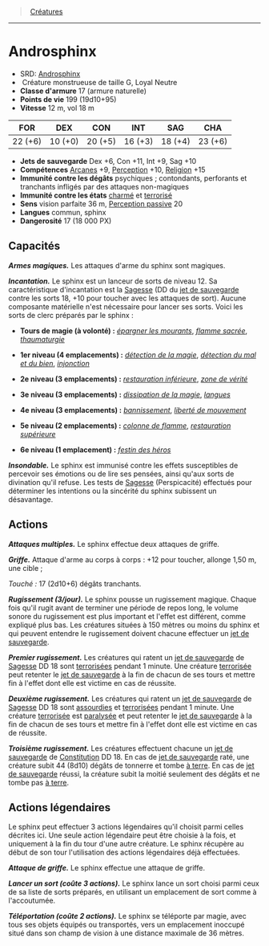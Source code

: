 ﻿---
!MonsterHD
Type: Créature monstrueuse
Size: G
Alignment: Loyal Neutre
ArmorClass: 17 (armure naturelle)
HitPoints: 199 (19d10+95)
Speed: 12 m, vol 18 m
Strength: 22 (+6)
Dexterity: 10 (+0)
Constitution: 20 (+5)
Intelligence: 16 (+3)
Wisdom: 18 (+4)
Charisma: 23 (+6)
SavingThrows: Dex +6, Con +11, Int +9, Sag +10
Skills: '[Arcanes](hd_abilities_intelligence_arcanes.md) +9, [Perception](hd_abilities_wisdom_perception.md) +10, [Religion](hd_abilities_intelligence_religion.md) +15'
DamageImmunities: psychiques ; contondants, perforants et tranchants infligés par des attaques non-magiques
ConditionImmunities: '[charmé](hd_conditions_charme.md) et [terrorisé](hd_conditions_terrorise.md)'
Senses: vision parfaite 36 m, [Perception passive](hd_abilities_dexterity_perception_passive.md) 20
Languages: commun, sphinx
Challenge: 17 (18 000 PX)
Id: monsters_hd.md#androsphinx
ParentLink: monsters_hd.md#créatures
Name: Androsphinx
ParentName: Créatures
NameLevel: 1
AltName: '[Androsphinx](srd_monsters_androsphinx.md)'
Attributes: {}
---
> [Créatures](hd_monsters.md)

---

# Androsphinx

- SRD: [Androsphinx](srd_monsters_androsphinx.md)
-  Créature monstrueuse de taille G, Loyal Neutre
- **Classe d'armure** 17 (armure naturelle)
- **Points de vie** 199 (19d10+95)
- **Vitesse** 12 m, vol 18 m

|FOR|DEX|CON|INT|SAG|CHA|
|---|---|---|---|---|---|
|22 (+6)|10 (+0)|20 (+5)|16 (+3)|18 (+4)|23 (+6)|

- **Jets de sauvegarde** Dex +6, Con +11, Int +9, Sag +10
- **Compétences** [Arcanes](hd_abilities_intelligence_arcanes.md) +9, [Perception](hd_abilities_wisdom_perception.md) +10, [Religion](hd_abilities_intelligence_religion.md) +15
- **Immunité contre les dégâts** psychiques ; contondants, perforants et tranchants infligés par des attaques non-magiques
- **Immunité contre les états** [charmé](hd_conditions_charme.md) et [terrorisé](hd_conditions_terrorise.md)
- **Sens** vision parfaite 36 m, [Perception passive](hd_abilities_dexterity_perception_passive.md) 20
- **Langues** commun, sphinx
- **Dangerosité** 17 (18 000 PX)

## Capacités

**_Armes magiques._** Les attaques d'arme du sphinx sont magiques.

**_Incantation._** Le sphinx est un lanceur de sorts de niveau 12. Sa caractéristique d'incantation est la [Sagesse](hd_abilities_wisdom.md) (DD du [jet de sauvegarde](hd_abilities_jets_de_sauvegarde.md) contre les sorts 18, +10 pour toucher avec les attaques de sort). Aucune composante matérielle n'est nécessaire pour lancer ses sorts. Voici les sorts de clerc préparés par le sphinx :

* **Tours de magie (à volonté) :** _[épargner les mourants](hd_spells_epargner_les_mourants.md)_, _[flamme sacrée](hd_spells_flamme_sacree.md)_, _[thaumaturgie](hd_spells_thaumaturgie.md)_

* **1er niveau (4 emplacements) :** _[détection de la magie](hd_spells_detection_de_la_magie.md)_, _[détection du mal et du bien](hd_spells_detection_du_mal_et_du_bien.md)_, _[injonction](hd_spells_injonction.md)_

* **2e niveau (3 emplacements) :** _[restauration inférieure](hd_spells_restauration_inferieure.md)_, _[zone de vérité](hd_spells_zone_de_verite.md)_

* **3e niveau (3 emplacements) :** _[dissipation de la magie](hd_spells_dissipation_de_la_magie.md)_, _[langues](hd_spells_langues.md)_

* **4e niveau (3 emplacements) :** _[bannissement](hd_spells_bannissement.md)_, _[liberté de mouvement](hd_spells_liberte_de_mouvement.md)_

* **5e niveau (2 emplacements) :** _[colonne de flamme](hd_spells_colonne_de_flamme.md)_, _[restauration supérieure](hd_spells_restauration_superieure.md)_

* **6e niveau (1 emplacement) :** _[festin des héros](hd_spells_festin_des_heros.md)_

**_Insondable._** Le sphinx est immunisé contre les effets susceptibles de percevoir ses émotions ou de lire ses pensées, ainsi qu'aux sorts de divination qu'il refuse. Les tests de [Sagesse](hd_abilities_wisdom.md) (Perspicacité) effectués pour déterminer les intentions ou la sincérité du sphinx subissent un désavantage.

## Actions

**_Attaques multiples._** Le sphinx effectue deux attaques de griffe.

**_Griffe._** Attaque d'arme au corps à corps : +12 pour toucher, allonge 1,50 m, une cible ;

_Touché :_ 17 (2d10+6) dégâts tranchants.

**_Rugissement (3/jour)._** Le sphinx pousse un rugissement magique. Chaque fois qu'il rugit avant de terminer une période de repos long, le volume sonore du rugissement est plus important et l'effet est différent, comme expliqué plus bas. Les créatures situées à 150 mètres ou moins du sphinx et qui peuvent entendre le rugissement doivent chacune effectuer un [jet de sauvegarde](hd_abilities_jets_de_sauvegarde.md).

**_Premier rugissement._** Les créatures qui ratent un [jet de sauvegarde](hd_abilities_jets_de_sauvegarde.md) de [Sagesse](hd_abilities_wisdom.md) DD 18 sont [terrorisées](hd_conditions_terrorise.md) pendant 1 minute. Une créature [terrorisée](hd_conditions_terrorise.md) peut retenter le [jet de sauvegarde](hd_abilities_jets_de_sauvegarde.md) à la fin de chacun de ses tours et mettre fin à l'effet dont elle est victime en cas de réussite.

**_Deuxième rugissement._** Les créatures qui ratent un [jet de sauvegarde](hd_abilities_jets_de_sauvegarde.md) de [Sagesse](hd_abilities_wisdom.md) DD 18 sont [assourdies](hd_conditions_assourdi.md) et [terrorisées](hd_conditions_terrorise.md) pendant 1 minute. Une créature [terrorisée](hd_conditions_terrorise.md) est [paralysée](hd_conditions_paralyse.md) et peut retenter le [jet de sauvegarde](hd_abilities_jets_de_sauvegarde.md) à la fin de chacun de ses tours et mettre fin à l'effet dont elle est victime en cas de réussite.

**_Troisième rugissement._** Les créatures effectuent chacune un [jet de sauvegarde](hd_abilities_jets_de_sauvegarde.md) de [Constitution](hd_abilities_constitution.md) DD 18. En cas de [jet de sauvegarde](hd_abilities_jets_de_sauvegarde.md) raté, une créature subit 44 (8d10) dégâts de tonnerre et tombe [à terre](hd_conditions_a_terre.md). En cas de [jet de sauvegarde](hd_abilities_jets_de_sauvegarde.md) réussi, la créature subit la moitié seulement des dégâts et ne tombe pas [à terre](hd_conditions_a_terre.md).

## Actions légendaires

Le sphinx peut effectuer 3 actions légendaires qu'il choisit parmi celles décrites ici. Une seule action légendaire peut être choisie à la fois, et uniquement à la fin du tour d'une autre créature. Le sphinx récupère au début de son tour l'utilisation des actions légendaires déjà effectuées.

**_Attaque de griffe._** Le sphinx effectue une attaque de griffe.

**_Lancer un sort (coûte 3 actions)._** Le sphinx lance un sort choisi parmi ceux de sa liste de sorts préparés, en utilisant un emplacement de sort comme à l'accoutumée.

**_Téléportation (coûte 2 actions)._** Le sphinx se téléporte par magie, avec tous ses objets équipés ou transportés, vers un emplacement inoccupé situé dans son champ de vision à une distance maximale de 36 mètres.


